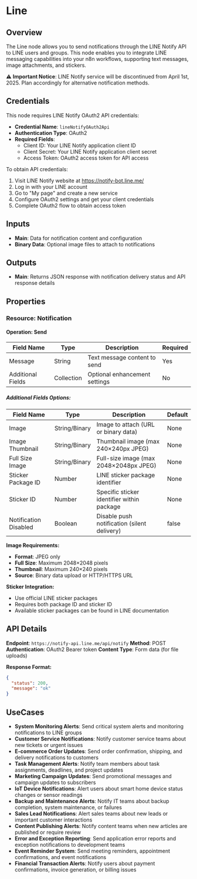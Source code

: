 # Line

## Overview

The Line node allows you to send notifications through the LINE Notify API to LINE users and groups. This node enables you to integrate LINE messaging capabilities into your n8n workflows, supporting text messages, image attachments, and stickers. 

⚠️ **Important Notice**: LINE Notify service will be discontinued from April 1st, 2025. Plan accordingly for alternative notification methods.

## Credentials

This node requires LINE Notify OAuth2 API credentials:
- **Credential Name**: `lineNotifyOAuth2Api`
- **Authentication Type**: OAuth2
- **Required Fields**: 
  - Client ID: Your LINE Notify application client ID
  - Client Secret: Your LINE Notify application client secret
  - Access Token: OAuth2 access token for API access

To obtain API credentials:
1. Visit LINE Notify website at https://notify-bot.line.me/
2. Log in with your LINE account
3. Go to "My page" and create a new service
4. Configure OAuth2 settings and get your client credentials
5. Complete OAuth2 flow to obtain access token

## Inputs

- **Main**: Data for notification content and configuration
- **Binary Data**: Optional image files to attach to notifications

## Outputs

- **Main**: Returns JSON response with notification delivery status and API response details

## Properties

### Resource: Notification

#### Operation: Send

| Field Name | Type | Description | Required |
|---|---|---|---|
| Message | String | Text message content to send | Yes |
| Additional Fields | Collection | Optional enhancement settings | No |

##### Additional Fields Options:

| Field Name | Type | Description | Default |
|---|---|---|---|
| Image | String/Binary | Image to attach (URL or binary data) | None |
| Image Thumbnail | String/Binary | Thumbnail image (max 240×240px JPEG) | None |
| Full Size Image | String/Binary | Full-size image (max 2048×2048px JPEG) | None |
| Sticker Package ID | Number | LINE sticker package identifier | None |
| Sticker ID | Number | Specific sticker identifier within package | None |
| Notification Disabled | Boolean | Disable push notification (silent delivery) | false |

**Image Requirements:**
- **Format**: JPEG only
- **Full Size**: Maximum 2048×2048 pixels
- **Thumbnail**: Maximum 240×240 pixels
- **Source**: Binary data upload or HTTP/HTTPS URL

**Sticker Integration:**
- Use official LINE sticker packages
- Requires both package ID and sticker ID
- Available sticker packages can be found in LINE documentation

## API Details

**Endpoint**: `https://notify-api.line.me/api/notify`
**Method**: POST
**Authentication**: OAuth2 Bearer token
**Content Type**: Form data (for file uploads)

**Response Format:**
```json
{
  "status": 200,
  "message": "ok"
}
```

## UseCases

- **System Monitoring Alerts**: Send critical system alerts and monitoring notifications to LINE groups
- **Customer Service Notifications**: Notify customer service teams about new tickets or urgent issues
- **E-commerce Order Updates**: Send order confirmation, shipping, and delivery notifications to customers
- **Task Management Alerts**: Notify team members about task assignments, deadlines, and project updates
- **Marketing Campaign Updates**: Send promotional messages and campaign updates to subscribers
- **IoT Device Notifications**: Alert users about smart home device status changes or sensor readings
- **Backup and Maintenance Alerts**: Notify IT teams about backup completion, system maintenance, or failures
- **Sales Lead Notifications**: Alert sales teams about new leads or important customer interactions
- **Content Publishing Alerts**: Notify content teams when new articles are published or require review
- **Error and Exception Reporting**: Send application error reports and exception notifications to development teams
- **Event Reminder System**: Send meeting reminders, appointment confirmations, and event notifications
- **Financial Transaction Alerts**: Notify users about payment confirmations, invoice generation, or billing issues
